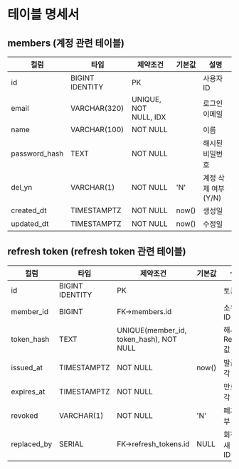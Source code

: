# 테이블 명세서

## members (계정 관련 테이블)

| 컬럼 | 타입 | 제약조건 | 기본값 | 설명 |
| --- | --- | --- | --- | --- |
| id | BIGINT IDENTITY | PK |  | 사용자 ID |
| email | VARCHAR(320) | UNIQUE, NOT NULL, IDX |  | 로그인 이메일 |
| name | VARCHAR(100) | NOT NULL |  | 이름 |
| password_hash | TEXT | NOT NULL |  | 해시된 비밀번호 |
| del_yn | VARCHAR(1) | NOT NULL | 'N' | 계정 삭제 여부 (Y/N) |
| created_dt | TIMESTAMPTZ | NOT NULL | now() | 생성일 |
| updated_dt | TIMESTAMPTZ | NOT NULL | now() | 수정일 |

## refresh token (refresh token 관련 테이블)

| 컬럼 | 타입 | 제약조건 | 기본값 | 설명 |
| --- | --- | --- | --- | --- |
| id | BIGINT IDENTITY | PK |  | 토큰 ID |
| member_id | BIGINT | FK→members.id |  | 소유자 ID |
| token_hash | TEXT | UNIQUE(member_id, token_hash), NOT NULL |  | 해시된 Refresh 값 |
| issued_at | TIMESTAMPTZ | NOT NULL | now() | 발급 시각 |
| expires_at | TIMESTAMPTZ | NOT NULL |  | 만료 시각 |
| revoked | VARCHAR(1) | NOT NULL | 'N' | 폐기 여부 |
| replaced_by | SERIAL | FK→refresh_tokens.id | NULL | 회전된 새 토큰 ID |
